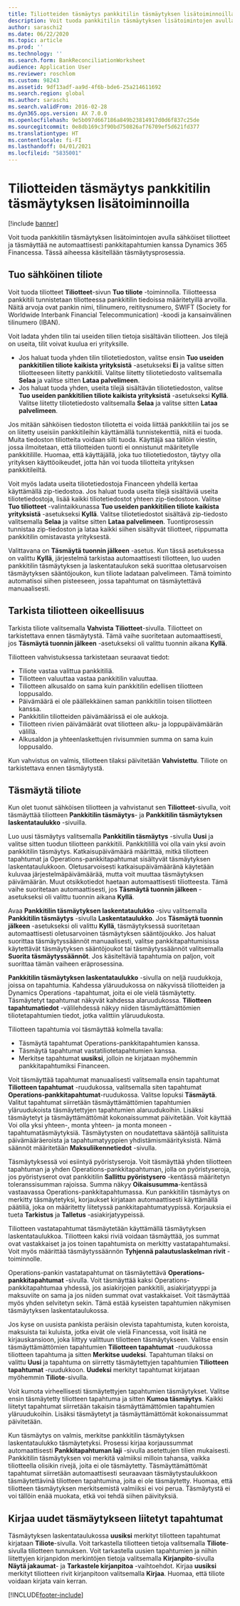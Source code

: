 ```yaml
---
title: Tiliotteiden täsmäytys pankkitilin täsmäytyksen lisätoiminnoilla
description: Voit tuoda pankkitilin täsmäytyksen lisätoimintojen avulla sähköisiä tiliotteita ja täsmäyttää ne automaattisesti pankkitapahtumien kanssa Microsoft Dynamics 365 Financessa. Tässä aiheessa käsitellään täsmäytysprosessia.
author: saraschi2
ms.date: 06/22/2020
ms.topic: article
ms.prod: ''
ms.technology: ''
ms.search.form: BankReconciliationWorksheet
audience: Application User
ms.reviewer: roschlom
ms.custom: 98243
ms.assetid: 9df13adf-aa9d-4f6b-bde6-25a214611692
ms.search.region: global
ms.author: saraschi
ms.search.validFrom: 2016-02-28
ms.dyn365.ops.version: AX 7.0.0
ms.openlocfilehash: 9e5b097d667186a849b23814917d0d6f837c25de
ms.sourcegitcommit: 0e8db169c3f90bd750826af76709ef5d621fd377
ms.translationtype: HT
ms.contentlocale: fi-FI
ms.lasthandoff: 04/01/2021
ms.locfileid: "5835001"
---
```

# <a name="reconcile-bank-statements-by-using-advanced-bank-reconciliation"></a>Tiliotteiden täsmäytys pankkitilin täsmäytyksen lisätoiminnoilla

[!include [banner](../includes/banner.md)]

Voit tuoda pankkitilin täsmäytyksen lisätoimintojen avulla sähköiset tiliotteet ja täsmäyttää ne automaattisesti pankkitapahtumien kanssa Dynamics 365 Financessa. Tässä aiheessa käsitellään täsmäytysprosessia.  

<a name="import-an-electronic-bank-statement"></a>Tuo sähköinen tiliote
-----------------------------------

Voit tuoda tiliotteet **Tiliotteet**-sivun **Tuo tiliote** -toiminnolla. Tiliotteessa pankkitili tunnistetaan tiliotteessa pankkitilin tiedoissa määritetyillä arvoilla. Näitä arvoja ovat pankin nimi, tilinumero, reititysnumero, SWIFT (Society for Worldwide Interbank Financial Telecommunication) -koodi ja kansainvälinen tilinumero (IBAN). 

Voit ladata yhden tilin tai useiden tilien tietoja sisältävän tiliotteen. Jos tilejä on useita, tilit voivat kuulua eri yrityksille.

-   Jos haluat tuoda yhden tilin tiliotetiedoston, valitse ensin **Tuo useiden pankkitilien tiliote kaikista yrityksistä** -asetukseksi **Ei** ja valitse sitten tiliotteeseen liitetty pankkitili. Valitse liitetty tiliotetiedosto valitsemalla **Selaa** ja valitse sitten **Lataa palvelimeen**.
-   Jos haluat tuoda yhden, useita tilejä sisältävän tiliotetiedoston, valitse **Tuo useiden pankkitilien tiliote kaikista yrityksistä** -asetukseksi **Kyllä**. Valitse liitetty tiliotetiedosto valitsemalla **Selaa** ja valitse sitten **Lataa palvelimeen**.

Jos mitään sähköisen tiedoston tiliotetta ei voida liittää pankkitiliin tai jos se on liitetty useisiin pankkitileihin käyttämällä tunnistekenttiä, niitä ei tuoda. Muita tiedoston tiliotteita voidaan silti tuoda. Käyttäjä saa tällöin viestin, jossa ilmoitetaan, että tiliotteiden tuonti ei onnistunut määritetylle pankkitilille. Huomaa, että käyttäjällä, joka tuo tiliotetiedoston, täytyy olla yrityksen käyttöoikeudet, jotta hän voi tuoda tiliotteita yrityksen pankkitileiltä. 

Voit myös ladata useita tiliotetiedostoja Financeen yhdellä kertaa käyttämällä zip-tiedostoa. Jos haluat tuoda useita tilejä sisältäviä useita tiliotetiedostoja, lisää kaikki tiliotetiedostot yhteen zip-tiedostoon. Valitse **Tuo tiliotteet** -valintaikkunassa **Tuo useiden pankkitilien tiliote kaikista yrityksistä** -asetukseksi **Kyllä**. Valitse tiliotetiedostot sisältävä zip-tiedosto valitsemalla **Selaa** ja valitse sitten **Lataa palvelimeen**. Tuontiprosessin tunnistaa zip-tiedoston ja lataa kaikki siihen sisältyvät tiliotteet, riippumatta pankkitilin omistavasta yrityksestä.

Valittavana on **Täsmäytä tuonnin jälkeen** -asetus. Kun tässä asetuksessa on valittu **Kyllä**, järjestelmä tarkistaa automaattisesti tiliotteen, luo uuden pankkitilin täsmäytyksen ja laskentataulukon sekä suorittaa oletusarvoisen täsmäytyksen sääntöjoukon, kun tiliote ladataan palvelimeen. Tämä toiminto automatisoi siihen pisteeseen, jossa tapahtumat on täsmäytettävä manuaalisesti.

## <a name="validate-the-bank-statement"></a>Tarkista tiliotteen oikeellisuus
Tarkista tiliote valitsemalla **Vahvista** **Tiliotteet**-sivulla. Tiliotteet on tarkistettava ennen täsmäytystä. Tämä vaihe suoritetaan automaattisesti, jos **Täsmäytä tuonnin jälkeen** -asetukseksi oli valittu tuonnin aikana **Kyllä**. 

Tiliotteen vahvistuksessa tarkistetaan seuraavat tiedot:

-   Tiliote vastaa valittua pankkitiliä.
-   Tiliotteen valuuttaa vastaa pankkitilin valuuttaa.
-   Tiliotteen alkusaldo on sama kuin pankkitilin edellisen tiliotteen loppusaldo.
-   Päivämäärä ei ole päällekkäinen saman pankkitilin toisen tiliotteen kanssa.
-   Pankkitilin tiliotteiden päivämäärissä ei ole aukkoja.
-   Tiliotteen rivien päivämäärät ovat tiliotteen alku- ja loppupäivämäärän välillä.
-   Alkusaldon ja yhteenlaskettujen rivisummien summa on sama kuin loppusaldo.

Kun vahvistus on valmis, tiliotteen tilaksi päivitetään **Vahvistettu**. Tiliote on tarkistettava ennen täsmäytystä.

## <a name="reconcile-the-bank-statement"></a>Täsmäytä tiliote
Kun olet tuonut sähköisen tiliotteen ja vahvistanut sen **Tiliotteet**-sivulla, voit täsmäyttää tiliotteen **Pankkitilin täsmäytys**- ja **Pankkitilin täsmäytyksen laskentataulukko** -sivuilla. 

Luo uusi täsmäytys valitsemalla **Pankkitilin täsmäytys** -sivulla **Uusi** ja valitse sitten tuodun tiliotteen pankkitili. Pankkitilillä voi olla vain yksi avoin pankkitilin täsmäytys. Katkaisupäivämäärä määrittää, mitkä tiliotteen tapahtumat ja Operations-pankkitapahtumat sisältyvät täsmäytyksen laskentataulukkoon. Oletusarvoisesti katkaisupäivämääränä käytetään kuluvaa järjestelmäpäivämäärää, mutta voit muuttaa täsmäytyksen päivämäärän. Muut otsikkotiedot haetaan automaattisesti tiliotteesta. Tämä vaihe suoritetaan automaattisesti, jos **Täsmäytä tuonnin jälkeen** -asetukseksi oli valittu tuonnin aikana **Kyllä**. 

Avaa **Pankkitilin täsmäytyksen laskentataulukko** -sivu valitsemalla **Pankkitilin täsmäytys** -sivulla **Laskentataulukko**. Jos **Täsmäytä tuonnin jälkeen** -asetukseksi oli valittu **Kyllä**, täsmäytyksessä suoritetaan automaattisesti oletusarvoinen täsmäytyksen sääntöjoukko. Jos haluat suorittaa täsmäytyssäännöt manuaalisesti, valitse pankkitapahtumisissa käytettävät täsmäytyksen sääntöjoukot tai täsmäytyssäännöt valitsemalla **Suorita täsmäytyssäännöt**. Jos käsiteltäviä tapahtumia on paljon, voit suorittaa tämän vaiheen eräprosessina. 

**Pankkitilin täsmäytyksen laskentataulukko** -sivulla on neljä ruudukkoja, joissa on tapahtumia. Kahdessa yläruudukossa on näkyvissä tiliotteiden ja Dynamics Operations -tapahtumat, joita ei ole vielä täsmäytetty. Täsmäytetyt tapahtumat näkyvät kahdessa alaruudukossa. **Tiliotteen tapahtumatiedot** -välilehdessä näkyy niiden täsmäyttämättömien tiliotetapahtumien tiedot, jotka valittiin yläruudukosta. 

Tiliotteen tapahtumia voi täsmäyttää kolmella tavalla:

-   Täsmäytä tapahtumat Operations-pankkitapahtumien kanssa.
-   Täsmäytä tapahtumat vastatiliotetapahtumien kanssa.
-   Merkitse tapahtumat **uusiksi**, jolloin ne kirjataan myöhemmin pankkitapahtumiksi Financeen.

Voit täsmäyttää tapahtumat manuaalisesti valitsemalla ensin tapahtumat **Tiliotteen tapahtumat** -ruudukossa, valitsemalla siten tapahtumat **Operations-pankkitapahtumat**-ruudukossa. Valitse lopuksi **Täsmäytä**. Valitut tapahtumat siirretään täsmäyttämättömien tapahtumien yläruudukoista täsmäytettyjen tapahtumien alaruudukoihin. Lisäksi täsmäytetyt ja täsmäyttämättömät kokonaissummat päivitetään. Voit käyttää Voi olla yksi yhteen-, monta yhteen- ja monta moneen -tapahtumatäsmäytyksiä. Täsmäytysten on noudatettava sääntöjä sallituista päivämääräeroista ja tapahtumatyyppien yhdistämismäärityksistä. Nämä säännöt määritetään **Maksuliikennetiedot** -sivulla.

Täsmäytyksessä voi esiintyä pyöristyseroja. Voit täsmäyttää yhden tiliotteen tapahtuman ja yhden Operations-pankkitapahtuman, jolla on pyöristyseroja, jos pyöristyserot ovat pankkitilin **Sallittu pyöristysero** -kentässä määritetyn toleranssisumman rajoissa. Summa näkyy **Oikaisusumma**-kentässä vastaavassa Operations-pankkitapahtumassa. Kun pankkitilin täsmäytys on merkitty täsmäytetyksi, korjaukset kirjataan automaattisesti käyttämällä päätiliä, joka on määritetty liitetyssä pankkitapahtumatyypissä. Korjauksia ei tueta **Tarkistus** ja **Talletus** -asiakirjatyypeissä. 

Tiliotteen vastatapahtumat täsmäytetään käyttämällä täsmäytyksen laskentataulukkoa. Tiliotteen kaksi riviä voidaan täsmäyttää, jos summat ovat vastakkaiset ja jos toinen tapahtumista on merkitty vastatapahtumaksi. Voit myös määrittää täsmäytyssäännön **Tyhjennä palautuslaskelman rivit** -toiminnolle.

Operations-pankin vastatapahtumat on täsmäytettävä **Operations-pankkitapahtumat** -sivulla. Voit täsmäyttää kaksi Operations-pankkitapahtumaa yhdessä, jos asiakirjojen pankkitili, asiakirjatyyppi ja maksuviite on sama ja jos niiden summat ovat vastakkaiset. Voit täsmäyttää myös yhden selvitetyn sekin. Tämä estää kyseisten tapahtumien näkymisen täsmäytyksen laskentataulukossa. 

Jos kyse on uusista pankista peräisin olevista tapahtumista, kuten koroista, maksuista tai kuluista, jotka eivät ole vielä Financessa, voit lisätä ne kirjauskansioon, joka liittyy valittuun tiliotteen täsmäytykseen. Valitse ensin täsmäyttämättömien tapahtumien **Tiliotteen tapahtumat** -ruudukossa tiliotteen tapahtuma ja sitten **Merkitse uudeksi**. Tapahtuman tilaksi on valittu **Uusi** ja tapahtuma on siirretty täsmäytettyjen tapahtumien **Tiliotteen tapahtumat** -ruudukkoon. **Uudeksi** merkityt tapahtumat kirjataan myöhemmin **Tiliote**-sivulla. 

Voit kumota virheellisesti täsmäytettyjen tapahtumien täsmäytykset. Valitse ensin täsmäytetty tiliotteen tapahtuma ja sitten **Kumoa täsmäytys**. Kaikki liitetyt tapahtumat siirretään takaisin täsmäyttämättömien tapahtumien yläruudukoihin. Lisäksi täsmäytetyt ja täsmäyttämättömät kokonaissummat päivitetään. 

Kun täsmäytys on valmis, merkitse pankkitilin täsmäytyksen laskentataulukko täsmäytetyksi.  Prosessi kirjaa korjaussummat automaattisesti **Pankkitapahtuman laji** -sivulla asetettujen tilien mukaisesti.  Pankkitilin täsmäytyksen voi merkitä valmiiksi milloin tahansa, vaikka tiliotteella olisikin rivejä, joita ei ole täsmäytetty.  Täsmäyttämättömät tapahtumat siirretään automaattisesti seuraavaan täsmäytystaulukkoon täsmäytettävinä tiliotteen tapahtumina, joita ei ole täsmäytetty.  Huomaa, että tiliotteen täsmäytyksen merkitsemistä valmiiksi ei voi perua.  Täsmäytystä ei voi tällöin enää muokata, etkä voi tehdä siihen päivityksiä.

## <a name="post-new-transactions-that-are-associated-with-the-reconciliation"></a>Kirjaa uudet täsmäytykseen liitetyt tapahtumat
Täsmäytyksen laskentataulukossa **uusiksi** merkityt tiliotteen tapahtumat kirjataan **Tiliote**-sivulla. Voit tarkastella tiliotteen tietoja valitsemalla **Tiliote**-sivulla tiliotteen tunnuksen. Voit tarkastella uusien tapahtumien ja niihin liitettyjen kirjanpidon merkintöjen tietoja valitsemalla **Kirjanpito**-sivulla **Näytä jakaumat**- ja **Tarkastele kirjanpitoa** -vaihtoehdot. Kirjaa **uusiksi** merkityt tiliotteen rivit kirjanpitoon valitsemalla **Kirjaa**. Huomaa, että tiliote voidaan kirjata vain kerran.





[!INCLUDE[footer-include](../../includes/footer-banner.md)]